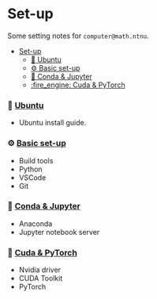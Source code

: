 # Set-up

Some setting notes for `computer@math.ntnu`.

- [Set-up](#set-up)
    - [:octopus: Ubuntu](#octopus-ubuntu)
    - [:gear: Basic set-up](#gear-basic-set-up)
    - [:cactus: Conda \& Jupyter](#cactus-conda--jupyter)
    - [:fire\_engine: Cuda \& PyTorch](#fire_engine-cuda--pytorch)

### :octopus: [Ubuntu](/install-ubuntu/)
- Ubuntu install guide.

### :gear: [Basic set-up](/install-basic/)
- Build tools
- Python
- VSCode
- Git
  
### :cactus: [Conda & Jupyter](/install-conda-jupyter/)
- Anaconda
- Jupyter notebook server

### :fire_engine: [Cuda & PyTorch](/install-cuda-pytorch/)
- Nvidia driver
- CUDA Toolkit
- PyTorch